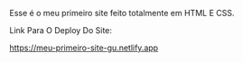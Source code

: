 Esse é o meu primeiro site feito totalmente em HTML E CSS.

Link Para O Deploy Do Site:  

https://meu-primeiro-site-gu.netlify.app
